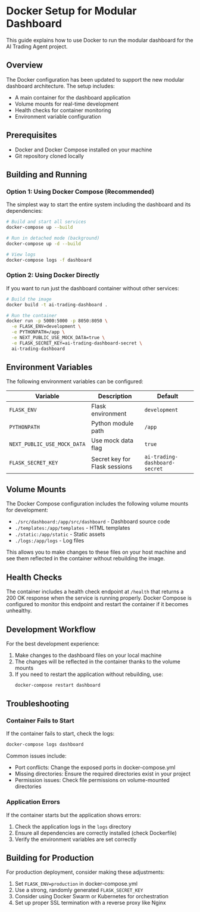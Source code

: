 # Docker Setup for Modular Dashboard

This guide explains how to use Docker to run the modular dashboard for the AI Trading Agent project.

## Overview

The Docker configuration has been updated to support the new modular dashboard architecture. The setup includes:

- A main container for the dashboard application
- Volume mounts for real-time development
- Health checks for container monitoring
- Environment variable configuration

## Prerequisites

- Docker and Docker Compose installed on your machine
- Git repository cloned locally

## Building and Running

### Option 1: Using Docker Compose (Recommended)

The simplest way to start the entire system including the dashboard and its dependencies:

```bash
# Build and start all services
docker-compose up --build

# Run in detached mode (background)
docker-compose up -d --build

# View logs
docker-compose logs -f dashboard
```

### Option 2: Using Docker Directly

If you want to run just the dashboard container without other services:

```bash
# Build the image
docker build -t ai-trading-dashboard .

# Run the container
docker run -p 5000:5000 -p 8050:8050 \
  -e FLASK_ENV=development \
  -e PYTHONPATH=/app \
  -e NEXT_PUBLIC_USE_MOCK_DATA=true \
  -e FLASK_SECRET_KEY=ai-trading-dashboard-secret \
  ai-trading-dashboard
```

## Environment Variables

The following environment variables can be configured:

| Variable | Description | Default |
|----------|-------------|---------|
| `FLASK_ENV` | Flask environment | `development` |
| `PYTHONPATH` | Python module path | `/app` |
| `NEXT_PUBLIC_USE_MOCK_DATA` | Use mock data flag | `true` |
| `FLASK_SECRET_KEY` | Secret key for Flask sessions | `ai-trading-dashboard-secret` |

## Volume Mounts

The Docker Compose configuration includes the following volume mounts for development:

- `./src/dashboard:/app/src/dashboard` - Dashboard source code
- `./templates:/app/templates` - HTML templates
- `./static:/app/static` - Static assets
- `./logs:/app/logs` - Log files

This allows you to make changes to these files on your host machine and see them reflected in the container without rebuilding the image.

## Health Checks

The container includes a health check endpoint at `/health` that returns a 200 OK response when the service is running properly. Docker Compose is configured to monitor this endpoint and restart the container if it becomes unhealthy.

## Development Workflow

For the best development experience:

1. Make changes to the dashboard files on your local machine
2. The changes will be reflected in the container thanks to the volume mounts
3. If you need to restart the application without rebuilding, use:
   ```bash
   docker-compose restart dashboard
   ```

## Troubleshooting

### Container Fails to Start

If the container fails to start, check the logs:

```bash
docker-compose logs dashboard
```

Common issues include:

- Port conflicts: Change the exposed ports in docker-compose.yml
- Missing directories: Ensure the required directories exist in your project
- Permission issues: Check file permissions on volume-mounted directories

### Application Errors

If the container starts but the application shows errors:

1. Check the application logs in the `logs` directory
2. Ensure all dependencies are correctly installed (check Dockerfile)
3. Verify the environment variables are set correctly

## Building for Production

For production deployment, consider making these adjustments:

1. Set `FLASK_ENV=production` in docker-compose.yml
2. Use a strong, randomly generated `FLASK_SECRET_KEY`
3. Consider using Docker Swarm or Kubernetes for orchestration
4. Set up proper SSL termination with a reverse proxy like Nginx
